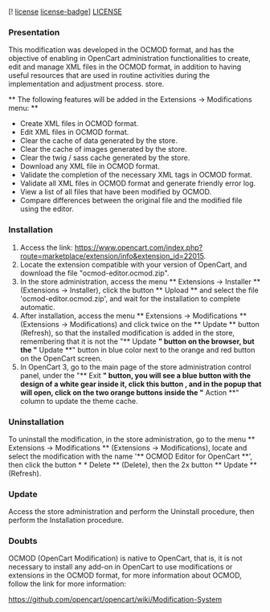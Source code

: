 [! [license] [license-badge]] [LICENSE]

### Presentation

This modification was developed in the OCMOD format, and has the objective of enabling in OpenCart administration functionalities to create, edit and manage XML files in the OCMOD format, in addition to having useful resources that are used in routine activities during the implementation and adjustment process. store.

** The following features will be added in the Extensions → Modifications menu: **

- Create XML files in OCMOD format.
- Edit XML files in OCMOD format.
- Clear the cache of data generated by the store.
- Clear the cache of images generated by the store.
- Clear the twig / sass cache generated by the store.
- Download any XML file in OCMOD format.
- Validate the completion of the necessary XML tags in OCMOD format.
- Validate all XML files in OCMOD format and generate friendly error log.
- View a list of all files that have been modified by OCMOD.
- Compare differences between the original file and the modified file using the editor.

### Installation

 1. Access the link: https://www.opencart.com/index.php?route=marketplace/extension/info&extension_id=22015.
 2. Locate the extension compatible with your version of OpenCart, and download the file "ocmod-editor.ocmod.zip".
 3. In the store administration, access the menu ** Extensions → Installer ** (Extensions → Installer), click the button ** Upload ** and select the file 'ocmod-editor.ocmod.zip', and wait for the installation to complete automatic.
 4. After installation, access the menu ** Extensions → Modifications ** (Extensions → Modifications) and click twice on the ** Update ** button (Refresh), so that the installed modification is added in the store, remembering that it is not the "** Update **" button on the browser, but the "** Update **" button in blue color next to the orange and red button on the OpenCart screen.
 5. In OpenCart 3, go to the main page of the store administration control panel, under the "** Exit **" button, you will see a blue button with the design of a white gear inside it, click this button , and in the popup that will open, click on the two orange buttons inside the "** Action **" column to update the theme cache.

### Uninstallation

To uninstall the modification, in the store administration, go to the menu ** Extensions → Modifications ** (Extensions → Modifications), locate and select the modification with the name '** OCMOD Editor for OpenCart **', then click the button * * Delete ** (Delete), then the 2x button ** Update ** (Refresh).

### Update

Access the store administration and perform the Uninstall procedure, then perform the Installation procedure.

### Doubts

OCMOD (OpenCart Modification) is native to OpenCart, that is, it is not necessary to install any add-on in OpenCart to use modifications or extensions in the OCMOD format, for more information about OCMOD, follow the link for more information:

https://github.com/opencart/opencart/wiki/Modification-System

[license-badge]: https://img.shields.io/badge/licença-GPLv3-blue.svg
[LICENSE]: ./LICENSE

